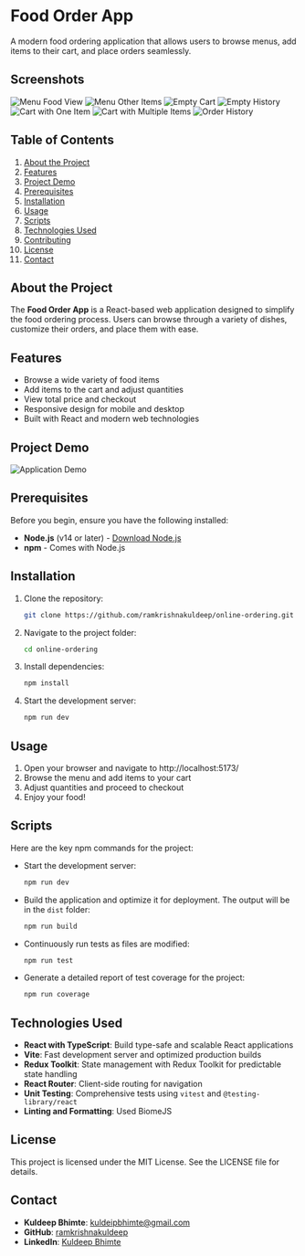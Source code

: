 # Food Order App

A modern food ordering application that allows users to browse menus, add items to their cart, and place orders seamlessly.

## Screenshots

![Menu Food View](project-images/menuFood.png)
![Menu Other Items](project-images/menuOther.png)
![Empty Cart](project-images/emptyCart.png)
![Empty History](project-images/emptyHistory.png)
![Cart with One Item](project-images/cartOne.png)
![Cart with Multiple Items](project-images/cartTwo.png)
![Order History](project-images/orderHistory.png)

## Table of Contents
1. [About the Project](#about-the-project)
2. [Features](#features)
3. [Project Demo](#project-demo)
4. [Prerequisites](#prerequisites)
5. [Installation](#installation)
6. [Usage](#usage)
7. [Scripts](#scripts)
8. [Technologies Used](#technologies-used)
9. [Contributing](#contributing)
10. [License](#license)
11. [Contact](#contact)

## About the Project

The **Food Order App** is a React-based web application designed to simplify the food ordering process. Users can browse through a variety of dishes, customize their orders, and place them with ease.

## Features

- Browse a wide variety of food items
- Add items to the cart and adjust quantities
- View total price and checkout
- Responsive design for mobile and desktop
- Built with React and modern web technologies

## Project Demo

![Application Demo](project-images/functionalities.gif)

## Prerequisites

Before you begin, ensure you have the following installed:

- **Node.js** (v14 or later) - [Download Node.js](https://nodejs.org/)
- **npm** - Comes with Node.js

## Installation

1. Clone the repository:
   ```bash
   git clone https://github.com/ramkrishnakuldeep/online-ordering.git
   ```

2. Navigate to the project folder:
   ```bash
   cd online-ordering
   ```

3. Install dependencies:
   ```bash
   npm install
   ```

4. Start the development server:
   ```bash
   npm run dev
   ```

## Usage

1. Open your browser and navigate to http://localhost:5173/
2. Browse the menu and add items to your cart
3. Adjust quantities and proceed to checkout
4. Enjoy your food!

## Scripts

Here are the key npm commands for the project:

- Start the development server:
   ```bash
   npm run dev
   ```

- Build the application and optimize it for deployment. The output will be in the `dist` folder:
   ```bash
   npm run build
   ```

- Continuously run tests as files are modified:
   ```bash
   npm run test
   ```

- Generate a detailed report of test coverage for the project:
   ```bash
   npm run coverage
   ```

## Technologies Used

- **React with TypeScript**: Build type-safe and scalable React applications
- **Vite**: Fast development server and optimized production builds
- **Redux Toolkit**: State management with Redux Toolkit for predictable state handling
- **React Router**: Client-side routing for navigation
- **Unit Testing**: Comprehensive tests using `vitest` and `@testing-library/react`
- **Linting and Formatting**: Used BiomeJS

## License

This project is licensed under the MIT License. See the LICENSE file for details.

## Contact

- **Kuldeep Bhimte**: [kuldeipbhimte@gmail.com](mailto:kuldeipbhimte@gmail.com)
- **GitHub**: [ramkrishnakuldeep](https://github.com/ramkrishnakuldeep)
- **LinkedIn**: [Kuldeep Bhimte](https://www.linkedin.com/in/kuldeep-bhimte-16004224/) 